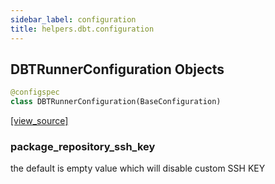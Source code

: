 ```yaml
---
sidebar_label: configuration
title: helpers.dbt.configuration
---
```


## DBTRunnerConfiguration Objects

```python
@configspec
class DBTRunnerConfiguration(BaseConfiguration)
```

[[view_source]](https://github.com/dlt-hub/dlt/blob/e9c9ecfa8a644fdb516dd74aabca3bf75bafb154/dlt/helpers/dbt/configuration.py#L10)

### package\_repository\_ssh\_key

the default is empty value which will disable custom SSH KEY

